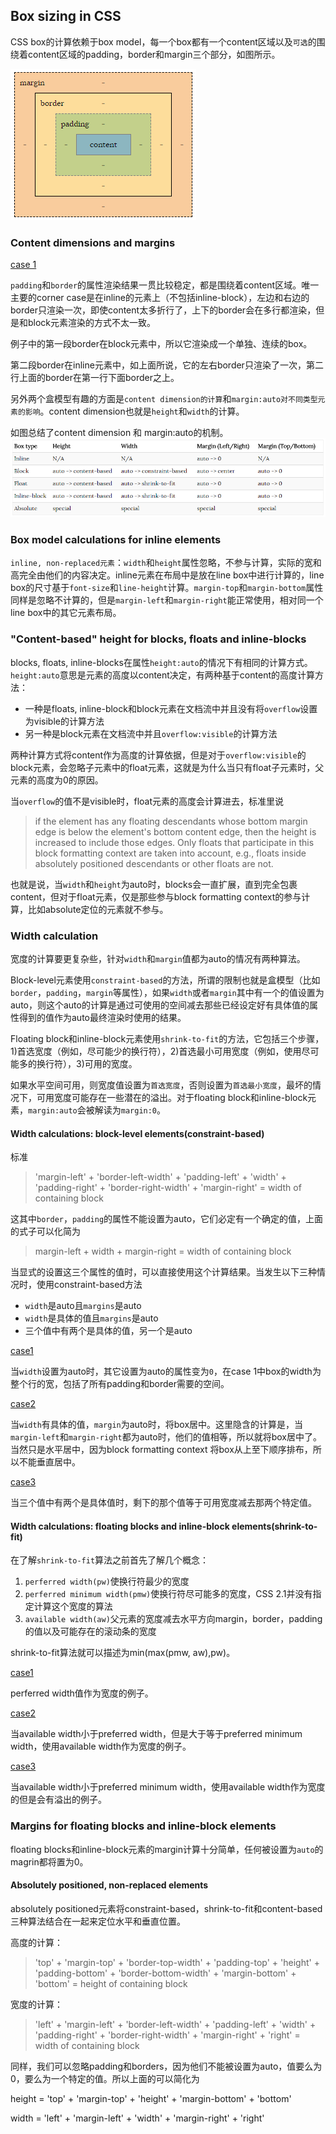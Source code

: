 

## Box sizing in CSS

CSS box的计算依赖于box model，每一个box都有一个content区域以及`可选`的围绕着content区域的padding，border和margin三个部分，如图所示。

![box model](./imgs/LCL-2/box-model.png)

### Content dimensions and margins

[case 1](https://codepen.io/aura-zx/pen/QBLaoP)

`padding`和`border`的属性渲染结果一贯比较稳定，都是围绕着content区域。唯一主要的corner case是在inline的元素上（不包括inline-block），左边和右边的border只渲染一次，即使content太多折行了，上下的border会在多行都渲染，但是和block元素渲染的方式不太一致。

例子中的第一段border在block元素中，所以它渲染成一个单独、连续的box。

第二段border在inline元素中，如上面所说，它的左右border只渲染了一次，第二行上面的border在第一行下面border之上。

另外两个盒模型有趣的方面是`content dimension的计算`和`margin:auto对不同类型元素的影响`。content dimension也就是`height`和`width`的计算。
 
 如图总结了content dimension 和 margin:auto的机制。
![calculation](./imgs/LCL-2/content-dimension-and-marginauto.png)

### Box model calculations for inline elements

`inline, non-replaced元素`：`width`和`height`属性忽略，不参与计算，实际的宽和高完全由他们的内容决定。inline元素在布局中是放在line box中进行计算的，line box的尺寸基于`font-size`和`line-height`计算。`margin-top`和`margin-bottom`属性同样是忽略不计算的，但是`margin-left`和`margin-right`能正常使用，相对同一个line box中的其它元素布局。

### "Content-based" height for blocks, floats and inline-blocks

blocks, floats, inline-blocks在属性`height:auto`的情况下有相同的计算方式。`height:auto`意思是元素的高度以content决定，有两种基于content的高度计算方法：

- 一种是floats, inline-block和block元素在文档流中并且没有将`overflow`设置为visible的计算方法
- 另一种是block元素在文档流中并且`overflow:visible`的计算方法

两种计算方式将content作为高度的计算依据，但是对于`overflow:visible`的block元素，会忽略子元素中的float元素，这就是为什么当只有float子元素时，父元素的高度为0的原因。

当`overflow`的值不是visible时，float元素的高度会计算进去，标准里说

>  if the element has any floating descendants whose bottom margin edge is below the element's bottom content edge, then the height is increased to include those edges. Only floats that participate in this block formatting context are taken into account, e.g., floats inside absolutely positioned descendants or other floats are not.

也就是说，当`width`和`height`为auto时，blocks会一直扩展，直到完全包裹content，但对于float元素，仅是那些参与block formatting context的参与计算，比如absolute定位的元素就不参与。

### Width calculation

宽度的计算要更复杂些，针对`width`和`margin`值都为auto的情况有两种算法。

Block-level元素使用`constraint-based`的方法，所谓的限制也就是盒模型（比如`border`，`padding`，`margin`等属性），如果`width`或者`margin`其中有一个的值设置为auto，则这个auto的计算是通过可使用的空间减去那些已经设定好有具体值的属性得到的值作为auto最终渲染时使用的结果。

Floating block和inline-block元素使用`shrink-to-fit`的方法，它包括三个步骤，1)首选宽度（例如，尽可能少的换行符），2)首选最小可用宽度（例如，使用尽可能多的换行符），3)可用的宽度。

如果水平空间可用，则宽度值设置为`首选宽度`，否则设置为`首选最小宽度`，最坏的情况下，可用宽度可能存在一些潜在的溢出。对于floating block和inline-block元素，`margin:auto`会被解读为`margin:0`。

#### Width calculations: block-level elements(constraint-based)

标准
> 'margin-left' + 'border-left-width' + 'padding-left' + 'width' + 'padding-right' + 'border-right-width' + 'margin-right' = width of containing block

这其中`border`，`padding`的属性不能设置为auto，它们必定有一个确定的值，上面的式子可以化简为

> margin-left + width + margin-right = width of containing block

当显式的设置这三个属性的值时，可以直接使用这个计算结果。当发生以下三种情况时，使用constraint-based方法

- `width`是auto且`margins`是auto
- `width`是具体的值且`margins`是auto
- 三个值中有两个是具体的值，另一个是auto

[case1](https://codepen.io/aura-zx/pen/RBarbJ)

当`width`设置为auto时，其它设置为auto的属性变为`0`，在case 1中box的width为整个行的宽，包括了所有padding和border需要的空间。

[case2](https://codepen.io/aura-zx/pen/xJOwjw)

当`width`有具体的值，`margin`为auto时，将box居中。这里隐含的计算是，当`margin-left`和`margin-right`都为auto时，他们的值相等，所以就将box居中了。当然只是水平居中，因为block formatting context 将box从上至下顺序排布，所以不能垂直居中。

[case3](https://codepen.io/aura-zx/pen/wxWMKR)

当三个值中有两个是具体值时，剩下的那个值等于可用宽度减去那两个特定值。

#### Width calculations: floating blocks and inline-block elements(shrink-to-fit)

在了解`shrink-to-fit`算法之前首先了解几个概念：

1. `perferred width(pw)`使换行符最少的宽度
2. `perferred minimum width(pmw)`使换行符尽可能多的宽度，CSS 2.1并没有指定计算这个宽度的算法
3. `available width(aw)`父元素的宽度减去水平方向margin，border，padding的值以及可能存在的滚动条的宽度

shrink-to-fit算法就可以描述为min(max(pmw, aw),pw)。

[case1](https://codepen.io/aura-zx/pen/QBEype)

perferred width值作为宽度的例子。

[case2](https://codepen.io/aura-zx/pen/vaXNVg)

当available width小于preferred width，但是大于等于preferred minimum width，使用available width作为宽度的例子。

[case3](https://codepen.io/aura-zx/pen/bjwVZM)

当available width小于preferred minimum width，使用available width作为宽度的但是会有溢出的例子。

### Margins for floating blocks and inline-block elements

floating blocks和inline-block元素的margin计算十分简单，任何被设置为`auto`的magrin都将置为0。

#### Absolutely positioned, non-replaced elements

absolutely positioned元素将constraint-based，shrink-to-fit和content-based三种算法结合在一起来定位水平和垂直位置。

高度的计算：

> 'top' + 'margin-top' + 'border-top-width' + 'padding-top' + 'height' + 'padding-bottom' + 'border-bottom-width' +
'margin-bottom' + 'bottom'
= height of containing block

宽度的计算：

> 'left' + 'margin-left' + 'border-left-width' + 'padding-left' +
'width' + 'padding-right' + 'border-right-width' + 'margin-right' +
'right'
= width of containing block

同样，我们可以忽略padding和borders，因为他们不能被设置为auto，值要么为0，要么为一个特定的值。所以上面的可以简化为

height = 'top' + 'margin-top' + 'height' + 'margin-bottom' + 'bottom'

width = 'left' + 'margin-left' + 'width' + 'margin-right' + 'right'